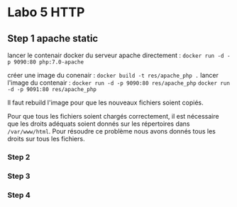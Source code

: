 # Labo 5 HTTP

## Step 1 apache static

lancer le contenair docker du serveur apache directement : `docker run -d -p 9090:80 php:7.0-apache`

créer une image du conenair : `docker build -t res/apache_php .`
lancer l'image du contenair : 
    `docker run -d -p 9090:80 res/apache_php`
    `docker run -d -p 9091:80 res/apache_php` 

Il faut rebuild l'image pour que les nouveaux fichiers soient copiés.

Pour que tous les fichiers soient chargés correctement, il est nécessaire que les droits adéquats soient donnés sur les répertoires dans `/var/www/html`. Pour résoudre ce problème nous avons donnés tous les droits sur tous les fichiers.

### Step 2

### Step 3

### Step 4
